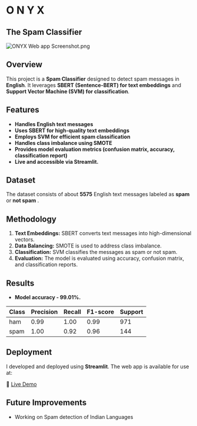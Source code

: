 # O N Y X
## The Spam Classifier
![ONYX Web app Screenshot.png](https://github.com/Ananya-yv/ONYX-Spam-Classifier/blob/606cfb9c5fee478f3cf951496fa1873b526c9b2c/ONYX%20Web%20app%20Screenshot.png)

##  Overview
This project is a **Spam Classifier** designed to detect spam messages in **English**. It leverages **SBERT (Sentence-BERT) for text embeddings** and **Support Vector Machine (SVM) for classification**.

##  Features
- **Handles English text messages**
- **Uses SBERT for high-quality text embeddings**
- **Employs SVM for efficient spam classification**
- **Handles class imbalance using SMOTE**
- **Provides model evaluation metrics (confusion matrix, accuracy, classification report)**
- **Live and accessible via Streamlit.**

##  Dataset
The dataset consists of about **5575** English text messages labeled as **spam** or **not spam** .

##  Methodology
1. **Text Embeddings:** SBERT converts text messages into high-dimensional vectors.
2. **Data Balancing:** SMOTE is used to address class imbalance.
3. **Classification:** SVM classifies the messages as spam or not spam.
4. **Evaluation:** The model is evaluated using accuracy, confusion matrix, and classification reports.

##  Results
-  **Model accuracy - 99.01%.**
  
| Class | Precision | Recall | F1-score | Support |
|-------|-----------|--------|----------|---------|
|ham    | 0.99      | 1.00   | 0.99     | 971     |
|spam   | 1.00      | 0.92   | 0.96     | 144     |


##  Deployment
I developed and deployed using **Streamlit**. The web app is available for use at:

🔗 [Live Demo](https://onyx-spam-classifier.streamlit.app/)

##  Future Improvements
- Working on Spam detection of Indian Languages

